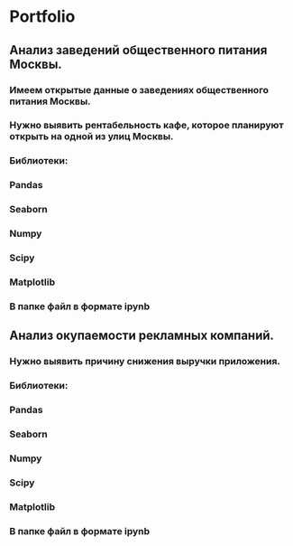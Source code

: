 # Portfolio
## Анализ заведений общественного питания Москвы.
### Имеем открытые данные о заведениях общественного питания Москвы.
### Нужно выявить рентабельность кафе, которое планируют открыть на одной из улиц Москвы.
### Библиотеки:
### Pandas
### Seaborn
### Numpy
### Scipy
### Matplotlib
### В папке файл в формате ipynb 
## Анализ окупаемости рекламных компаний.
### Нужно выявить причину снижения выручки приложения.
### Библиотеки:
### Pandas
### Seaborn
### Numpy
### Scipy
### Matplotlib
### В папке файл в формате ipynb 

